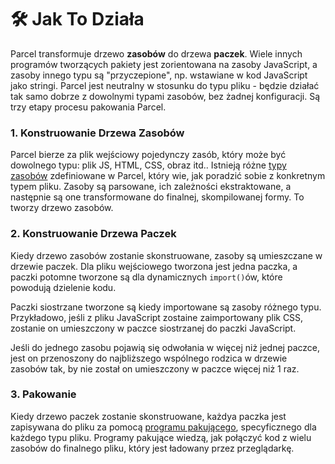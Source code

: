 # 🛠 Jak To Działa

Parcel transformuje drzewo **zasobów** do drzewa **paczek**. Wiele innych programów tworzących pakiety jest zorientowana na zasoby JavaScript, a zasoby innego typu są "przyczepione", np. wstawiane w kod JavaScript jako stringi. Parcel jest neutralny w stosunku do typu pliku - będzie działać tak samo dobrze z dowolnymi typami zasobów, bez żadnej konfiguracji. Są trzy etapy procesu pakowania Parcel.

### 1. Konstruowanie Drzewa Zasobów

Parcel bierze za plik wejściowy pojedynczy zasób, który może być dowolnego typu: plik JS, HTML, CSS, obraz itd.. Istnieją różne [typy zasobów](asset_types.html) zdefiniowane w Parcel, który wie, jak poradzić sobie z konkretnym typem pliku. Zasoby są parsowane, ich zależności ekstraktowane, a następnie są one transformowane do finalnej, skompilowanej formy. To tworzy drzewo zasobów.

### 2. Konstruowanie Drzewa Paczek

Kiedy drzewo zasobów zostanie skonstruowane, zasoby są umieszczane w drzewie paczek. Dla pliku wejściowego tworzona jest jedna paczka, a paczki potomne tworzone są dla dynamicznych `import()`ów, które powodują dzielenie kodu.

Paczki siostrzane tworzone są kiedy importowane są zasoby różnego typu. Przykładowo, jeśli z pliku JavaScript zostaine zaimportowany plik CSS, zostanie on umieszczony w paczce siostrzanej do paczki JavaScript.

Jeśli do jednego zasobu pojawią się odwołania w więcej niż jednej paczce, jest on przenoszony do najbliższego wspólnego rodzica w drzewie zasobów tak, by nie został on umieszczony w paczce więcej niż 1 raz.

### 3. Pakowanie

Kiedy drzewo paczek zostanie skonstruowane, każdya paczka jest zapisywana do pliku za pomocą [programu pakującego](packagers.html), specyficznego dla każdego typu pliku. Programy pakujące wiedzą, jak połączyć kod z wielu zasobów do finalnego pliku, który jest ładowany przez przeglądarkę.
